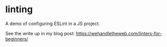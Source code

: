 # linting
A demo of configuring ESLint in a JS project. 

See the write up in my blog post: https://wehandletheweb.com/linters-for-beginners/
